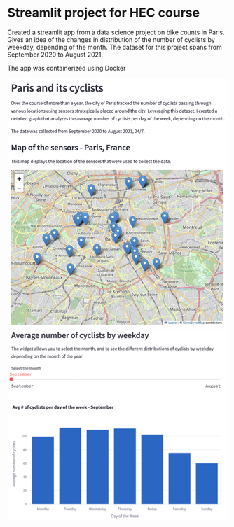 # Streamlit project for HEC course
Created a streamlit app from a data science project on bike counts in Paris.
Gives an idea of the changes in distribution of the number of cyclists by weekday, depending of the month.
The dataset for this project spans from September 2020 to August 2021.

The app was containerized using Docker

![Alt text](first_part.png)
![Alt text](second_part.png)
